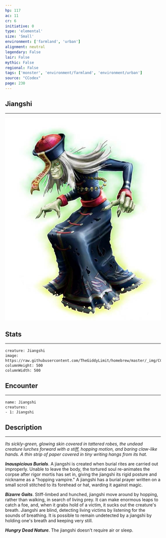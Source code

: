 ```yaml
---
hp: 117
ac: 11
cr: 6
initiative: 0
type: 'elemental'    
size: 'Small'
environment: ['farmland', 'urban']
alignment: neutral
legendary: False
lair: False
mythic: False
regional: False
tags: ['monster', 'environment/farmland', 'environment/urban']
source: "CCodex"
page: 230
---
```


## Jiangshi
---

![|600](https://raw.githubusercontent.com/TheGiddyLimit/homebrew/master/_img/CCodex/jiangshi.jpg)

## Stats
---

```statblock
creature: Jiangshi
image: https://raw.githubusercontent.com/TheGiddyLimit/homebrew/master/_img/CCodex/jiangshi_token.png
columnHeight: 500
columnWidth: 500
```

## Encounter
---

```encounter-table
name: Jiangshi
creatures:
- 1: Jiangshi
```

## Description
---
_Its sickly-green, glowing skin covered in tattered robes, the undead creature lurches forward with a stiff, hopping motion, and baring claw-like hands. A thin strip of paper covered in tiny writing hangs from its hat._

**_Inauspicious Burials_**. A jiangshi is created when burial rites are carried out improperly. Unable to leave the body, the tortured soul re-animates the corpse after rigor mortis has set in, giving the jiangshi its rigid posture and nickname as a "hopping vampire." A jiangshi has a burial prayer written on a small scroll stitched to its forehead or hat, warding it against magic.

**_Bizarre Gaits_**. Stiff-limbed and hunched, jiangshi move around by hopping, rather than walking, in search of living prey. It can make enormous leaps to catch a foe, and, when it grabs hold of a victim, it sucks out the creature's breath. Jiangshi are blind, detecting living victims by listening for the sounds of breathing. It is possible to remain undetected by a jiangshi by holding one's breath and keeping very still.

**_Hungry Dead Nature_**. The jiangshi doesn't require air or sleep.






